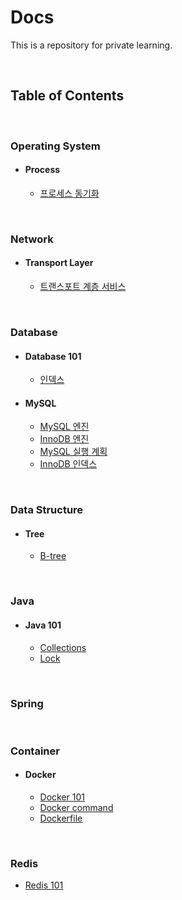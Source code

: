 # Docs

This is a repository for private learning.

<br>

## Table of Contents

<br>

### Operating System

- #### Process
  - [프로세스 동기화](os/process/00_process_synchronization.md)

<br>

### Network

- #### Transport Layer
  - [트랜스포트 계층 서비스](./network/transport/00_transport_service.md)

<br>

### Database

- #### Database 101
  - [인덱스](./database/database101/00_database_index.md)

- #### MySQL
  - [MySQL 엔진](./database/mysql/00_MySQL_engine.md)
  - [InnoDB 엔진](./database/mysql/01_InnoDB_storage_engine.md)
  - [MySQL 실행 계획](./database/mysql/02_execution_plan.md)
  - [InnoDB 인덱스](./database/mysql/03_InnoDB_index.md)

<br>

### Data Structure

- #### Tree
  - [B-tree](./data-structure/tree/00_btree.md)

<br>

### Java

- #### Java 101
  - [Collections](./java/java101/00_collections.md)
  - [Lock](./java/java101/01_lock.md)

<br>

### Spring

<br>

### Container

- #### Docker

  - [Docker 101](container/docker/00_docker_101.md)
  - [Docker command](container/docker/01_docker_command.md)
  - [Dockerfile](container/docker/02_dockerfile.md)

<br>

### Redis

- [Redis 101](./redis/00_redis_101.md)